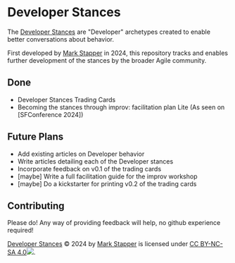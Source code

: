 # Developer Stances

The [Developer Stances] are "Developer" archetypes created to enable better conversations about behavior.

First developed by [Mark Stapper] in 2024, this repository tracks and enables further development of the stances by the broader Agile community.

## Done

* Developer Stances Trading Cards
* Becoming the stances through improv: facilitation plan Lite (As seen on [SFConference 2024])

## Future Plans

* Add existing articles on Developer behavior
* Write articles detailing each of the Developer stances
* Incorporate feedback on v0.1 of the trading cards
* [maybe] Write a full facilitation guide for the improv workshop
* [maybe] Do a kickstarter for printing v0.2 of the trading cards

## Contributing

Please do! Any way of providing feedback will help, no github experience required!

[Developer Stances] © 2024 by [Mark Stapper] is licensed under [CC BY-NC-SA 4.0]![](https://mirrors.creativecommons.org/presskit/buttons/88x31/svg/by-nc-sa.svg).

[Developer Stances]: https://github.com/starkmapper/developerstances
[Mark Stapper]: https://www.linkedin.com/in/markstapper
[CC BY-NC-SA 4.0]: https://creativecommons.org/licenses/by-nc-sa/4.0
[SFCon 2024]: https://sfconference.nl/sf-conference-2024/
